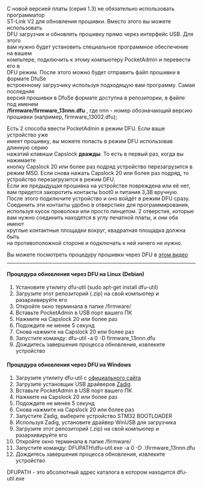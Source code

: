 С новой версией платы (серия 1.3) не обязательно использовать программатор  
ST-Link V2 для обновления прошивки. Вместо этого вы можете использовать  
DFU загрузчик и обновлять прошивку прямо через интерфейс USB. Для этого  
вам нужно будет установить специальное программное обеспечение на вашем  
компьтере, подключить к этому компьютеру PocketAdmin и перевести его в  
DFU режим. После этого можно будет отправить файл прошивки в формате DfuSe  
встроенному загрузчику используя подходящую вам программу. Самая последняя  
версия прошивки в DfuSe формате доступна в репозитории, в файле под именем  
**/firmware/firmware_13nnn.dfu** , где nnn - номер обозначающий версию  
прошивки (например, firmware_13002.dfu);  
  
Есть 2 способа ввести PocketAdmin в режим DFU. Если ваше устройство уже  
имеет прошивку, вы можете попасть в режим DFU использовав длинную серию  
нажатий клавиши Capslock **дважды**. То есть в первый раз, когда вы нажимаете  
кнопку Capslock 20 или более раз подряд устройство перезагрузится в  
режим MSD. Если снова нажать Capslock 20 или более раз подряд, то  
устройство перезагрузится в режим DFU.  
Если же предыдущая прошивка на устройстве повреждена или её нет,  
вам придется закоротить контакты boot0 и питания 3,3В вручную.  
После этого подключите устройство и оно войдёт в режим DFU сразу.  
Соединить эти контакты удобно в отверстиях для программирования,  
используя кусок проволоки или просто пинцетом. 2 отверстия, которые  
вам нужно соединить находятся в углу печатной платы, и они оба имеют  
круглые контактные площадки вокруг, квадратная площадка должна быть  
на противоположной стороне и подключать к ней ничего не нужно.  
  
Вы можете посмотреть процедуру прошивки через DFU в [этом видео](https://www.youtube.com/watch?v=t0oajBFZcZY)  
  
---
  
#### Процедура обновления через DFU на Linux (Debian)  
  
1. Установите утилиту dfu-util (sudo apt-get install dfu-util)  
2. Загрузите этот репозиторий (.zip) на свой компьютер и разархивируйте его  
3. Откройте окно терминала в папке /firmware/  
4. Вставьте PocketAdmin в USB порт вашего ПК  
5. Нажмите на Capslock 20 или более раз  
6. Подождите не менее 5 секунд  
7. Снова нажмите на Capslock 20 или более раз  
8. Запустите команду: dfu-util -a 0 -D firmware_13nnn.dfu  
9. Дождитесь завершения процесса обновления, извлеките устройство  
  
#### Процедура обновления через DFU на Windows  
  
1. Загрузите утилиту dfu-util c [официального сайта](https://sourceforge.net/projects/dfu-util/files/)  
2. Загрузите установщик USB драйверов [Zadig](https://zadig.akeo.ie/)  
3. Вставьте PocketAdmin в USB порт вашего ПК  
4. Нажмите на Capslock 20 или более раз  
5. Подождите не менее 5 секунд  
6. Снова нажмите на Capslock 20 или более раз  
7. Запустите Zadig, выберите устройство STM32 BOOTLOADER  
8. Используя Zadig, установите драйвер WinUSB для загрузчика  
9. Загрузите этот репозиторий (.zip) на свой компьютер и разархивируйте его  
10. Откройте окно терминала в папке /firmware/  
11. Запустите команду: DFUPATH\dfu-util.exe -a 0 -D .\firmware_13nnn.dfu  
12. Дождитесь завершения процесса обновления, извлеките устройство  
  
DFUPATH - это абсолютный адрес каталога в котором находится dfu-util.exe  
  